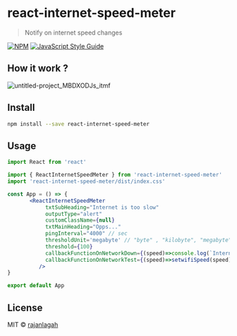 # react-internet-speed-meter

> Notify on internet speed changes

[![NPM](https://img.shields.io/npm/v/react-internet-speed-meter.svg)](https://www.npmjs.com/package/react-internet-speed-meter) [![JavaScript Style Guide](https://img.shields.io/badge/code_style-standard-brightgreen.svg)](https://standardjs.com)

## How it work ?
![untitled-project_MBDXODJs_itmf](https://user-images.githubusercontent.com/20952569/104233887-a1113400-5478-11eb-8706-5fe07a6058d4.gif)


## Install

```bash
npm install --save react-internet-speed-meter
```

## Usage

```jsx
import React from 'react'

import { ReactInternetSpeedMeter } from 'react-internet-speed-meter'
import 'react-internet-speed-meter/dist/index.css'

const App = () => {
       <ReactInternetSpeedMeter  
            txtSubHeading="Internet is too slow"
            outputType="alert"
            customClassName={null}
            txtMainHeading="Opps..." 
            pingInterval="4000" // sec
            thresholdUnit='megabyte' // "byte" , "kilobyte", "megabyte" 
            threshold={100}
            callbackFunctionOnNetworkDown={(speed)=>console.log(`Internet speed is down ${speed}`)}
            callbackFunctionOnNetworkTest={(speed)=>setwifiSpeed(speed)}
          />
}

export default App

```

## License

MIT © [rajanlagah](https://github.com/rajanlagah)
